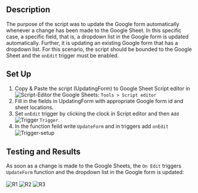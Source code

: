 ## Description

The purpose of the script was to update the Google form automatically whenever a change has been made to the Google Sheet. In this specific case, a specific field, that is, a dropdown list in the Google form is updated automatically. Further, it is updating an existing Google form that has a dropdown list. For this scenario, the script should be bounded to the Google Sheet and the `onEdit` trigger must be enabled.

## Set Up 

1. Copy & Paste the script (UpdatingForm) to Google Sheet Script editor in the Google Sheets: `Tools > Script editor` <img align="left" alt="Script-Editor" src="https://user-images.githubusercontent.com/55056316/103392928-17637d00-4aee-11eb-8efd-63b3f5de1f3d.png"/>
2. Fill in the fields in UpdatingForm with appropriate Google form id and sheet locations.
3. Set `onEdit` trigger by clicking the clock in Script editor and then `Add Trigger`. <img align="left" alt="Trigger" src="https://user-images.githubusercontent.com/55056316/103393425-948ff180-4af0-11eb-9435-8cfd8c50a13b.png"/> 
4. In the function feild write `UpdateForm` and in triggers add `onEdit`<img align="center" alt="Trigger-setup" src="https://user-images.githubusercontent.com/55056316/103393558-30b9f880-4af1-11eb-87eb-656ff7c6e757.png"/> 


## Testing and Results 
As soon as a change is made to the Google Sheets, the `On Edit` triggers `UpdateForm` function and the dropdown list in the Google form is updated: 

<img align="center" alt="R1" src="https://user-images.githubusercontent.com/55056316/104116534-688e2080-52e7-11eb-962b-5465b1cfef25.png"/> 

<img align="center" alt="R2" src="https://user-images.githubusercontent.com/55056316/104116543-78a60000-52e7-11eb-9945-9fb1943abc70.png"/> 

<img align="center" alt="R3" src="https://user-images.githubusercontent.com/55056316/104116548-83f92b80-52e7-11eb-8bc9-64b848845839.png"/> 
